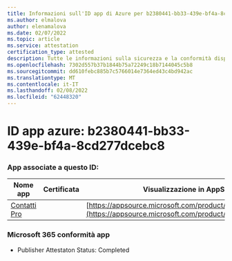 ```yaml
---
title: Informazioni sull'ID app di Azure per b2380441-bb33-439e-bf4a-8cd277dcebc8
ms.author: elmalova
author: elenamalova
ms.date: 02/07/2022
ms.topic: article
ms.service: attestation
certification_type: attested
description: Tutte le informazioni sulla sicurezza e la conformità disponibili per b2380441-bb33-439e-bf4a-8cd277dcebc8.
ms.openlocfilehash: 7302d557b37b1844b75a72249c18b7144045c5b8
ms.sourcegitcommit: dd610febc885b7c5766014e7364ed43c4bd942ac
ms.translationtype: MT
ms.contentlocale: it-IT
ms.lasthandoff: 02/08/2022
ms.locfileid: "62448320"
---
```

# <a name="azure-app-id-b2380441-bb33-439e-bf4a-8cd277dcebc8"></a>ID app azure: b2380441-bb33-439e-bf4a-8cd277dcebc8


### <a name="apps-associated-with-this-id"></a>App associate a questo ID:
| **Nome app** | **Certificata** | **Visualizzazione in AppSource** |
|--------------|---------------|-----------------------|
| [Contatti Pro](https://docs.microsoft.com/microsoft-365-app-certification/forward/WA200002804) |  | [https://appsource.microsoft.com/product/office/WA200002804](https://appsource.microsoft.com/product/office/WA200002804) |

### <a name="microsoft-365-app-compliance-status"></a>Microsoft 365 conformità app
- Publisher Attestaton Status: Completed
